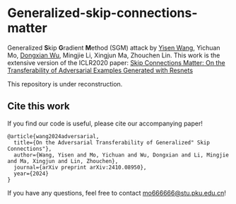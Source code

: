 # Generalized-skip-connections-matter

Generalized **S**kip **G**radient **M**ethod (SGM) attack by [Yisen Wang](https://yisenwang.github.io/), Yichuan Mo, [Dongxian Wu](https://github.com/csdongxian), Mingjie Li, Xingjun Ma, Zhouchen Lin. This work is the extensive version of the ICLR2020 paper: [Skip Connections Matter: On the Transferability of Adversarial Examples Generated with Resnets](https://proceedings.neurips.cc/paper_files/paper/2020/file/1ef91c212e30e14bf125e9374262401f-Paper.pdf)

This repository is under reconstruction.



## Cite this work
If you find our code is useful, please cite our accompanying paper!
```
@article{wang2024adversarial,
  title={On the Adversarial Transferability of Generalized" Skip Connections"},
  author={Wang, Yisen and Mo, Yichuan and Wu, Dongxian and Li, Mingjie and Ma, Xingjun and Lin, Zhouchen},
  journal={arXiv preprint arXiv:2410.08950},
  year={2024}
}
```
If you have any questions, feel free to contact mo666666@stu.pku.edu.cn!
